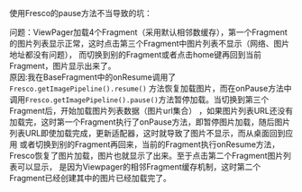 使用Fresco的pause方法不当导致的坑：<p>
问题：ViewPager加载4个Fragment（采用默认相邻数缓存），第一个Fragment的图片列表显示正常，这时点击第三个Fragment中图片列表不显示（网络、图片地址都没有问题），
而切换到别的Fragment或者点击home键再回到当前Fragment，图片显示出来了。<br>
原因:我在BaseFragment中的onResume调用了`Fresco.getImagePipeline().resume()`
方法恢复加载图片，而在onPause方法中调用`Fresco.getImagePipeline().pause()`方法暂停加载。当切换到第三个Fragment后，开始加载图片列表数据（图片url集合）
，如果图片列表URL还没有加载完，这时第一个Fragment执行了onPause方法，即暂停图片加载，随后图片列表URL即使加载完成，更新适配器，这时就导致了图片不显示，而从桌面回到应用
或者切换到别的Fragment再回来，当前的Fragment执行onResume方法，Fresco恢复了图片加载，图片也就显示了出来。至于点击第二个Fragment图片列表可以显示，
是因为Viewpager的相邻Fragment缓存机制，这时第二个Fragment已经创建其中的图片已经加载完了。
